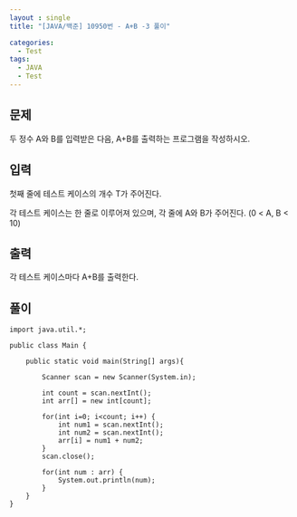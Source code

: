 ```yaml
---
layout : single
title: "[JAVA/백준] 10950번 - A+B -3 풀이"

categories:
  - Test
tags:
  - JAVA
  - Test
---
```



## 문제

두 정수 A와 B를 입력받은 다음, A+B를 출력하는 프로그램을 작성하시오.

## 입력

첫째 줄에 테스트 케이스의 개수 T가 주어진다.

각 테스트 케이스는 한 줄로 이루어져 있으며, 각 줄에 A와 B가 주어진다. (0 < A, B < 10)

## 출력

각 테스트 케이스마다 A+B를 출력한다.

## 풀이

~~~
import java.util.*;
 
public class Main {
    
    public static void main(String[] args){
        
        Scanner scan = new Scanner(System.in);
        
		int count = scan.nextInt();
		int arr[] = new int[count];
		
		for(int i=0; i<count; i++) {
			int num1 = scan.nextInt();
			int num2 = scan.nextInt();
			arr[i] = num1 + num2;
		}
		scan.close();
		
		for(int num : arr) {
			System.out.println(num);
		}
    }    
}
~~~
